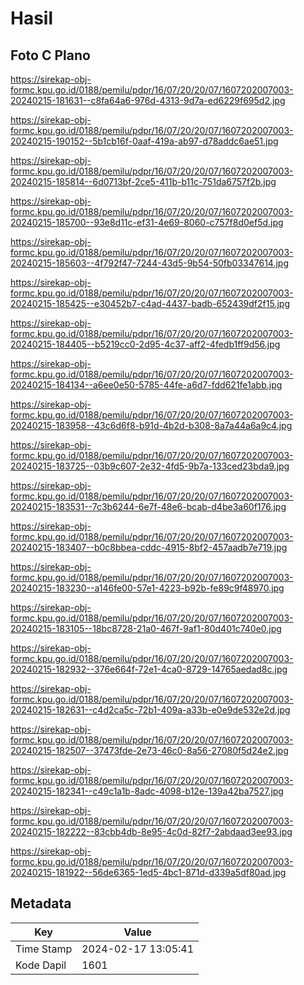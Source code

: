 # Hasil

## Foto C Plano

https://sirekap-obj-formc.kpu.go.id/0188/pemilu/pdpr/16/07/20/20/07/1607202007003-20240215-181631--c8fa64a6-976d-4313-9d7a-ed6229f695d2.jpg

https://sirekap-obj-formc.kpu.go.id/0188/pemilu/pdpr/16/07/20/20/07/1607202007003-20240215-190152--5b1cb16f-0aaf-419a-ab97-d78addc6ae51.jpg

https://sirekap-obj-formc.kpu.go.id/0188/pemilu/pdpr/16/07/20/20/07/1607202007003-20240215-185814--6d0713bf-2ce5-411b-b11c-751da6757f2b.jpg

https://sirekap-obj-formc.kpu.go.id/0188/pemilu/pdpr/16/07/20/20/07/1607202007003-20240215-185700--93e8d11c-ef31-4e69-8060-c757f8d0ef5d.jpg

https://sirekap-obj-formc.kpu.go.id/0188/pemilu/pdpr/16/07/20/20/07/1607202007003-20240215-185603--4f792f47-7244-43d5-9b54-50fb03347614.jpg

https://sirekap-obj-formc.kpu.go.id/0188/pemilu/pdpr/16/07/20/20/07/1607202007003-20240215-185425--e30452b7-c4ad-4437-badb-652439df2f15.jpg

https://sirekap-obj-formc.kpu.go.id/0188/pemilu/pdpr/16/07/20/20/07/1607202007003-20240215-184405--b5219cc0-2d95-4c37-aff2-4fedb1ff9d56.jpg

https://sirekap-obj-formc.kpu.go.id/0188/pemilu/pdpr/16/07/20/20/07/1607202007003-20240215-184134--a6ee0e50-5785-44fe-a6d7-fdd621fe1abb.jpg

https://sirekap-obj-formc.kpu.go.id/0188/pemilu/pdpr/16/07/20/20/07/1607202007003-20240215-183958--43c6d6f8-b91d-4b2d-b308-8a7a44a6a9c4.jpg

https://sirekap-obj-formc.kpu.go.id/0188/pemilu/pdpr/16/07/20/20/07/1607202007003-20240215-183725--03b9c607-2e32-4fd5-9b7a-133ced23bda9.jpg

https://sirekap-obj-formc.kpu.go.id/0188/pemilu/pdpr/16/07/20/20/07/1607202007003-20240215-183531--7c3b6244-6e7f-48e6-bcab-d4be3a60f176.jpg

https://sirekap-obj-formc.kpu.go.id/0188/pemilu/pdpr/16/07/20/20/07/1607202007003-20240215-183407--b0c8bbea-cddc-4915-8bf2-457aadb7e719.jpg

https://sirekap-obj-formc.kpu.go.id/0188/pemilu/pdpr/16/07/20/20/07/1607202007003-20240215-183230--a146fe00-57e1-4223-b92b-fe89c9f48970.jpg

https://sirekap-obj-formc.kpu.go.id/0188/pemilu/pdpr/16/07/20/20/07/1607202007003-20240215-183105--18bc8728-21a0-467f-9af1-80d401c740e0.jpg

https://sirekap-obj-formc.kpu.go.id/0188/pemilu/pdpr/16/07/20/20/07/1607202007003-20240215-182932--376e664f-72e1-4ca0-8729-14765aedad8c.jpg

https://sirekap-obj-formc.kpu.go.id/0188/pemilu/pdpr/16/07/20/20/07/1607202007003-20240215-182631--c4d2ca5c-72b1-409a-a33b-e0e9de532e2d.jpg

https://sirekap-obj-formc.kpu.go.id/0188/pemilu/pdpr/16/07/20/20/07/1607202007003-20240215-182507--37473fde-2e73-46c0-8a56-27080f5d24e2.jpg

https://sirekap-obj-formc.kpu.go.id/0188/pemilu/pdpr/16/07/20/20/07/1607202007003-20240215-182341--c49c1a1b-8adc-4098-b12e-139a42ba7527.jpg

https://sirekap-obj-formc.kpu.go.id/0188/pemilu/pdpr/16/07/20/20/07/1607202007003-20240215-182222--83cbb4db-8e95-4c0d-82f7-2abdaad3ee93.jpg

https://sirekap-obj-formc.kpu.go.id/0188/pemilu/pdpr/16/07/20/20/07/1607202007003-20240215-181922--56de6365-1ed5-4bc1-871d-d339a5df80ad.jpg


## Metadata

| Key        | Value               |
| ---------- | ------------------- |
| Time Stamp | 2024-02-17 13:05:41 |
| Kode Dapil | 1601                |




